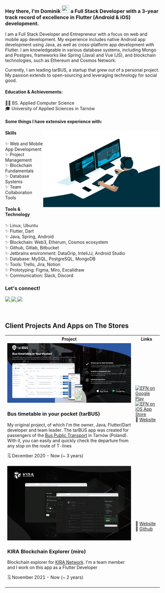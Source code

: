 ### Hey there, I'm Dominik <img src="https://media.giphy.com/media/hvRJCLFzcasrR4ia7z/giphy.gif" height="25px" width="25px"> a Full Stack Developer with a 3-year track record of excellence in Flutter (Android & iOS) development.


I am a Full Stack Developer and Entrepreneur with a focus on web and mobile app development. My experience includes native Android app development using Java, as well as cross-platform app development with Flutter.
I am knowledgeable in various database systems, including Mongo and Postgres, frameworks like Spring (Java) and Vue (JS), and blockchain technologies, such as Ethereum and Cosmos Network.

Currently, I am leading tarBUS, a startup that grew out of a personal project. My passion extends to open-sourcing and leveraging technology for social good.

#### Education & Achievements: <br>
👨‍💻 BS. Applied Computer Science <br>
🎓 University of Applied Sciences in Tarnów <br>

#### Some things I have extensive experience with:
<img align="right" alt="GIF" src="assets/code.gif" width="380" height="250" />

#### Skills<br>
   ✨ Web and Mobile App Development<br>
   ✨ Project Management<br>
   ✨ Blockchain Fundamentals<br>
   ✨ Database Systems<br>
   ✨ Team Collaboration Tools<br>

#### Tools & Technology
  ✨ Linux, Ubuntu<br>
  ✨ Flutter, Dart<br>
  ✨ Java, Spring, Android<br>
  ✨ Blockchain: Web3, Etherum, Cosmos ecosystem<br>
  ✨ Github, Gitlab, Bitbucket<br>
  ✨ Jetbrains environment: DataGrip, InteliJJ, Android Studio<br>
  ✨ Database: MySQL, PostgreSQL, MongoDB<br>
  ✨ Tools: Trello, Jira, Notion<br>
  ✨ Prototyping: Figma, Miro, Excalidraw<br>
  ✨  Communication: Slack, Discord<br>

### Let's connect!

<a href="https://twitter.com/somnitear">
    <img src="https://img.shields.io/badge/Twitter-1DA1F2?style=for-the-badge&logo=twitter&logoColor=white" />
</a>

<a href="https://www.linkedin.com/in/dominikpajak/">
    <img src="https://img.shields.io/badge/linkedin-%230077B5.svg?&style=for-the-badge&logo=linkedin&logoColor=white" />
</a>

<a href="https://www.facebook.com/dpajak99/">
    <img src="https://img.shields.io/badge/Facebook-1877F2?style=for-the-badge&logo=facebook&logoColor=white" />
</a>
</div>

<br>
<br>
<br>

## Client Projects And Apps on The Stores
<table>
	<tbody width="100%">
	<tr>
		<th>Project</th>	
		<th>Links</th>
	</tr>
	<tr>
		<td>
         <img width="800px" src="assets/tarbus.png" alt="Bus timetable in your pocket (tarBUS)" />
			<h3>Bus timetable in your pocket (tarBUS)</h3>
			<p>My original project, of which I'm the owner, Java, Flutter/Dart developer and team leader. The tarBUS app was created for passengers of the <a href="https://gkp.tarnow.pl/">Bus Public Transport</a> in Tarnów (Poland). With it, you can easily and quickly check the departure from any stop on the route of T-lines</p>
			<p>🗓 December 2020 - Now (~ 3 years)</p>
		</td>
		<td>
			<div>
				<a href="https://play.google.com/store/apps/details?id=com.dpajak99.tarbus2021&hl=pl&gl=US">
                <img width="200px" src="https://user-images.githubusercontent.com/50345358/161318656-3c9d06f0-8782-4d6f-9d85-af9ef0246766.png" alt="EFN on Google Play" />
            </a>
			</div>
			<div>
           <a href="https://apps.apple.com/pl/app/tarbus/id1554556128">
               <img width="200px" src="https://user-images.githubusercontent.com/50345358/161318659-5a9514f4-f900-455e-81e9-8c5426fd366d.svg" alt="EFN on iOS App Store" />
          </a>
			</div>
			<div>
           🔗 <a href="https://tarbus.pl/">Website</a>
			</div>
		</td>
	</tr>
	<tr>
		<td>
         <img width="800px" src="assets/kira.png" alt="KIRA Blockchain Explorer (miro)" />
			<h3>KIRA Blockchain Explorer (miro)</h3>
			<p>Blockchain explorer for <a href="https://kira.network/">KIRA Network</a>. I'm a team member and I work on this app as a Flutter Developer</p>
			<p>🗓 November 2021 - Now (~ 2 years)</p>
		</td>
		<td>
			<div>
           🔗 <a href="https://kira.network/">Website</a>
           </div>
           <div>
           🔗 <a href="https://github.com/KiraCore/miro">Github</a>
			</div>
		</td>
	</tr>
	</tbody>
</table>
